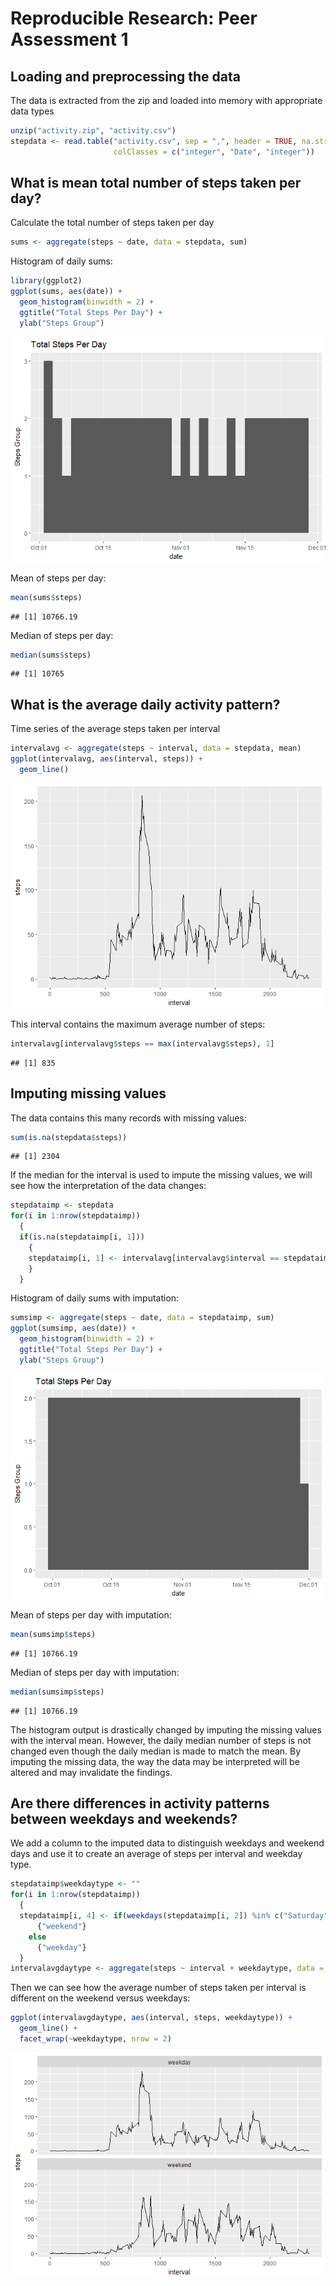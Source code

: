# Reproducible Research: Peer Assessment 1


## Loading and preprocessing the data

The data is extracted from the zip and loaded into memory with appropriate data types


```r
unzip("activity.zip", "activity.csv")
stepdata <- read.table("activity.csv", sep = ",", header = TRUE, na.strings = "NA", 
                       colClasses = c("integer", "Date", "integer"))
```

## What is mean total number of steps taken per day?

Calculate the total number of steps taken per day


```r
sums <- aggregate(steps ~ date, data = stepdata, sum)
```

Histogram of daily sums:


```r
library(ggplot2)
ggplot(sums, aes(date)) + 
  geom_histogram(binwidth = 2) + 
  ggtitle("Total Steps Per Day") + 
  ylab("Steps Group")
```

![](PA1_template_files/figure-html/sumshistogram-1.png)<!-- -->

Mean of steps per day:


```r
mean(sums$steps)
```

```
## [1] 10766.19
```

Median of steps per day:


```r
median(sums$steps)
```

```
## [1] 10765
```

## What is the average daily activity pattern?

Time series of the average steps taken per interval


```r
intervalavg <- aggregate(steps ~ interval, data = stepdata, mean)
ggplot(intervalavg, aes(interval, steps)) + 
  geom_line()
```

![](PA1_template_files/figure-html/intervalavg-1.png)<!-- -->

This interval contains the maximum average number of steps:


```r
intervalavg[intervalavg$steps == max(intervalavg$steps), 1]
```

```
## [1] 835
```

## Imputing missing values

The data contains this many records with missing values:


```r
sum(is.na(stepdata$steps))
```

```
## [1] 2304
```

If the median for the interval is used to impute the missing values, we will see how the interpretation of the data changes:


```r
stepdataimp <- stepdata
for(i in 1:nrow(stepdataimp))
  {
  if(is.na(stepdataimp[i, 1]))
    {
    stepdataimp[i, 1] <- intervalavg[intervalavg$interval == stepdataimp[i, 3], 2]
    }
  }
```

Histogram of daily sums with imputation:


```r
sumsimp <- aggregate(steps ~ date, data = stepdataimp, sum)
ggplot(sumsimp, aes(date)) + 
  geom_histogram(binwidth = 2) + 
  ggtitle("Total Steps Per Day") + 
  ylab("Steps Group")
```

![](PA1_template_files/figure-html/impsumshistogram-1.png)<!-- -->

Mean of steps per day with imputation:


```r
mean(sumsimp$steps)
```

```
## [1] 10766.19
```

Median of steps per day with imputation:


```r
median(sumsimp$steps)
```

```
## [1] 10766.19
```

The histogram output is drastically changed by imputing the missing values with the interval mean.
However, the daily median number of steps is not changed even though the daily median is made to match the mean.
By imputing the missing data, the way the data may be interpreted will be altered and may invalidate the findings.

## Are there differences in activity patterns between weekdays and weekends?

We add a column to the imputed data to distinguish weekdays and weekend days and use it to create an average of steps per interval and weekday type.


```r
stepdataimp$weekdaytype <- ""
for(i in 1:nrow(stepdataimp))
  {
  stepdataimp[i, 4] <- if(weekdays(stepdataimp[i, 2]) %in% c("Saturday", "Sunday"))
      {"weekend"}
    else
      {"weekday"}
  }
intervalavgdaytype <- aggregate(steps ~ interval + weekdaytype, data = stepdataimp, mean)
```

Then we can see how the average number of steps taken per interval is different on the weekend versus weekdays:


```r
ggplot(intervalavgdaytype, aes(interval, steps, weekdaytype)) + 
  geom_line() + 
  facet_wrap(~weekdaytype, nrow = 2)
```

![](PA1_template_files/figure-html/panelplot-1.png)<!-- -->
